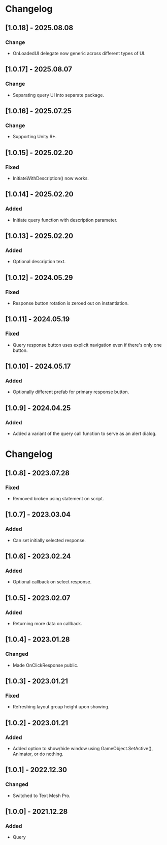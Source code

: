 # Changelog

## [1.0.18] - 2025.08.08

### Change

- OnLoadedUI delegate now generic across different types of UI.

## [1.0.17] - 2025.08.07

### Change

- Separating query UI into separate package.

## [1.0.16] - 2025.07.25

### Change

- Supporting Unity 6+.

## [1.0.15] - 2025.02.20

### Fixed

* InitiateWithDescription() now works.

## [1.0.14] - 2025.02.20

### Added

* Initiate query function with description parameter.

## [1.0.13] - 2025.02.20

### Added

* Optional description text.

## [1.0.12] - 2024.05.29

### Fixed

* Response button rotation is zeroed out on instantiation.

## [1.0.11] - 2024.05.19

### Fixed

* Query response button uses explicit navigation even if there's only one button.

## [1.0.10] - 2024.05.17

### Added

* Optionally different prefab for primary response button.

## [1.0.9] - 2024.04.25

### Added

* Added a variant of the query call function to serve as an alert dialog.

# Changelog

## [1.0.8] - 2023.07.28

### Fixed

* Removed broken using statement on script.

## [1.0.7] - 2023.03.04

### Added

* Can set initially selected response.

## [1.0.6] - 2023.02.24

### Added

* Optional callback on select response.

## [1.0.5] - 2023.02.07

### Added

* Returning more data on callback.

## [1.0.4] - 2023.01.28

### Changed

* Made OnClickResponse public.

## [1.0.3] - 2023.01.21

### Fixed

* Refreshing layout group height upon showing.

## [1.0.2] - 2023.01.21

### Added

* Added option to show/hide window using GameObject.SetActive(), Animator, or do nothing.

## [1.0.1] - 2022.12.30

### Changed

* Switched to Text Mesh Pro.

## [1.0.0] - 2021.12.28

### Added

* Query
